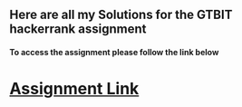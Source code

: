 ## Here are all my Solutions for the GTBIT hackerrank assignment
#### To access the assignment please follow the link below
# [Assignment Link](https://www.hackerrank.com/contests/pepdec62017/challenges)

